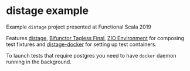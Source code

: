 # distage example

Example `distage` project presented at Functional Scala 2019

Features [distage](https://izumi.7mind.io/latest/release/doc/distage/),
[Bifunctor Tagless Final](https://github.com/7mind/izumi/blob/v0.10.0-M5/fundamentals/fundamentals-bio/src/main/scala/izumi/functional/bio/package.scala),
[ZIO Environment](https://zio.dev) for composing test fixtures and [distage-docker](https://github.com/7mind/distage-example/blob/leaderboard/src/test/scala/leaderboard/PostgresDockerModule.scala) for setting up test containers.

To launch tests that require postgres you need to have `docker` daemon running in the background.
